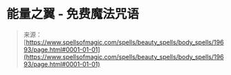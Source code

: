 <!--yml

分类：未分类

日期：2024年06月12日 19:01:53

-->

# 能量之翼 - 免费魔法咒语

> 来源：[https://www.spellsofmagic.com/spells/beauty_spells/body_spells/19693/page.html#0001-01-01](https://www.spellsofmagic.com/spells/beauty_spells/body_spells/19693/page.html#0001-01-01)
